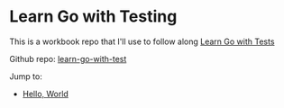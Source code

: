 # Learn Go with Testing

This is a workbook repo that I'll use to follow along [Learn Go with Tests](https://quii.gitbook.io/learn-go-with-tests)

Github repo: [learn-go-with-test](https://github.com/quii/learn-go-with-tests)

Jump to:

- [Hello, World](/helloworld)
